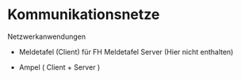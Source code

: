 # Kommunikationsnetze
Netzwerkanwendungen

- Meldetafel (Client) für FH Meldetafel Server (Hier nicht enthalten)

- Ampel ( Client + Server )
